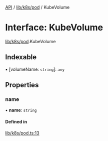 [API](../API.md) / [lib/k8s/pod](../modules/lib_k8s_pod.md) / KubeVolume

# Interface: KubeVolume

[lib/k8s/pod](../modules/lib_k8s_pod.md).KubeVolume

## Indexable

▪ [volumeName: `string`]: `any`

## Properties

### name

• **name**: `string`

#### Defined in

[lib/k8s/pod.ts:13](https://github.com/headlamp-k8s/headlamp/blob/072d2509b/frontend/src/lib/k8s/pod.ts#L13)
